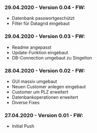 ### 29.04.2020 - Version 0.04 - FW:
- Datenbank passwortgeschützt
- Filter für Datagrid eingebaut

### 29.04.2020 - Version 0.03 - FW:
- Readme angepasst
- Update-Funktion eingebaut
- DB-Connection umgebaut zu Singelton

### 28.04.2020 - Version 0.02 - FW:
- GUI massiv umgebaut
- Neuen Customer anlegen eingebaut
- Customer um PLZ erweitert
- Datenbankoperationen erweitert
- Diverse Fixes

### 27.04.2020 - Version 0.01 - FW:
- Initial Push